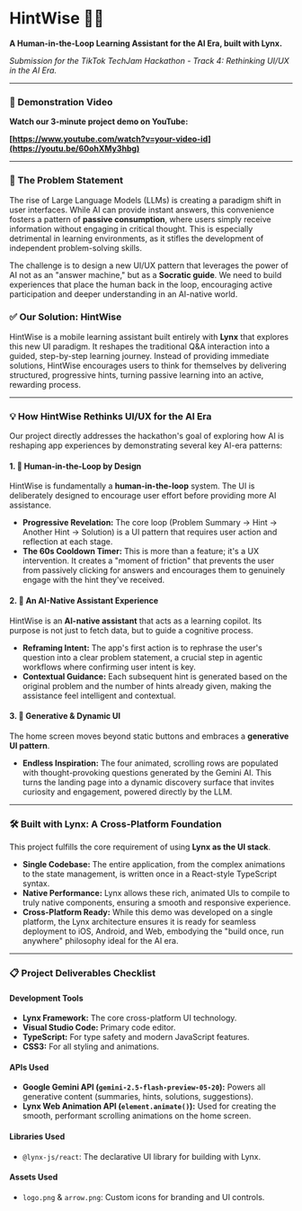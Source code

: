 # HintWise 🧠✨

**A Human-in-the-Loop Learning Assistant for the AI Era, built with Lynx.**

_Submission for the TikTok TechJam Hackathon - Track 4: Rethinking UI/UX in the AI Era._

---

### 🎥 Demonstration Video

**Watch our 3-minute project demo on YouTube:**

**[https://www.youtube.com/watch?v=your-video-id](https://youtu.be/60ohXMy3hbg)**

---

### 🎯 The Problem Statement

The rise of Large Language Models (LLMs) is creating a paradigm shift in user interfaces. While AI can provide instant answers, this convenience fosters a pattern of **passive consumption**, where users simply receive information without engaging in critical thought. This is especially detrimental in learning environments, as it stifles the development of independent problem-solving skills.

The challenge is to design a new UI/UX pattern that leverages the power of AI not as an "answer machine," but as a **Socratic guide**. We need to build experiences that place the human back in the loop, encouraging active participation and deeper understanding in an AI-native world.

### ✅ Our Solution: HintWise

HintWise is a mobile learning assistant built entirely with **Lynx** that explores this new UI paradigm. It reshapes the traditional Q&A interaction into a guided, step-by-step learning journey. Instead of providing immediate solutions, HintWise encourages users to think for themselves by delivering structured, progressive hints, turning passive learning into an active, rewarding process.

---

### 💡 How HintWise Rethinks UI/UX for the AI Era

Our project directly addresses the hackathon's goal of exploring how AI is reshaping app experiences by demonstrating several key AI-era patterns:

#### 1. 🤝 Human-in-the-Loop by Design
HintWise is fundamentally a **human-in-the-loop** system. The UI is deliberately designed to encourage user effort before providing more AI assistance.

*   **Progressive Revelation:** The core loop (Problem Summary → Hint → Another Hint → Solution) is a UI pattern that requires user action and reflection at each stage.
*   **The 60s Cooldown Timer:** This is more than a feature; it's a UX intervention. It creates a "moment of friction" that prevents the user from passively clicking for answers and encourages them to genuinely engage with the hint they've received.

#### 2. 🤖 An AI-Native Assistant Experience
HintWise is an **AI-native assistant** that acts as a learning copilot. Its purpose is not just to fetch data, but to guide a cognitive process.

*   **Reframing Intent:** The app's first action is to rephrase the user's question into a clear problem statement, a crucial step in agentic workflows where confirming user intent is key.
*   **Contextual Guidance:** Each subsequent hint is generated based on the original problem and the number of hints already given, making the assistance feel intelligent and contextual.

#### 3. 🎨 Generative & Dynamic UI
The home screen moves beyond static buttons and embraces a **generative UI pattern**.

*   **Endless Inspiration:** The four animated, scrolling rows are populated with thought-provoking questions generated by the Gemini AI. This turns the landing page into a dynamic discovery surface that invites curiosity and engagement, powered directly by the LLM.

---

### 🛠️ Built with Lynx: A Cross-Platform Foundation

This project fulfills the core requirement of using **Lynx as the UI stack**.

*   **Single Codebase:** The entire application, from the complex animations to the state management, is written once in a React-style TypeScript syntax.
*   **Native Performance:** Lynx allows these rich, animated UIs to compile to truly native components, ensuring a smooth and responsive experience.
*   **Cross-Platform Ready:** While this demo was developed on a single platform, the Lynx architecture ensures it is ready for seamless deployment to iOS, Android, and Web, embodying the "build once, run anywhere" philosophy ideal for the AI era.

---

### 📋 Project Deliverables Checklist

#### Development Tools
*   **Lynx Framework:** The core cross-platform UI technology.
*   **Visual Studio Code:** Primary code editor.
*   **TypeScript:** For type safety and modern JavaScript features.
*   **CSS3:** For all styling and animations.

#### APIs Used
*   **Google Gemini API (`gemini-2.5-flash-preview-05-20`):** Powers all generative content (summaries, hints, solutions, suggestions).
*   **Lynx Web Animation API (`element.animate()`):** Used for creating the smooth, performant scrolling animations on the home screen.

#### Libraries Used
*   `@lynx-js/react`: The declarative UI library for building with Lynx.

#### Assets Used
*   `logo.png` & `arrow.png`: Custom icons for branding and UI controls.
